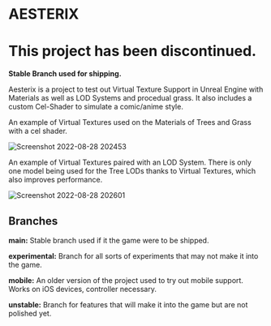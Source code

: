 # AESTERIX

# This project has been discontinued.

**Stable Branch used for shipping.**

Aesterix is a project to test out Virtual Texture Support in Unreal Engine with Materials as well as LOD Systems and procedual grass.
It also includes a custom Cel-Shader to simulate a comic/anime style.

An example of Virtual Textures used on the Materials of Trees and Grass with a cel shader.

![Screenshot 2022-08-28 202453](https://user-images.githubusercontent.com/42376598/187089254-ea5358e9-dcc1-4bdb-b7c2-6e02a8db8b01.png)

An example of Virtual Textures paired with an LOD System. There is only one model being used for the Tree LODs thanks to Virtual Textures, which also improves performance.

![Screenshot 2022-08-28 202601](https://user-images.githubusercontent.com/42376598/187089400-20940c43-e1bf-4561-9d52-99cf5d66ee14.png)


## Branches

**main:** Stable branch used if it the game were to be shipped.

**experimental:** Branch for all sorts of experiments that may not make it into the game.

**mobile:** An older version of the project used to try out mobile support. Works on iOS devices, controller necessary.

**unstable:** Branch for features that will make it into the game but are not polished yet.
